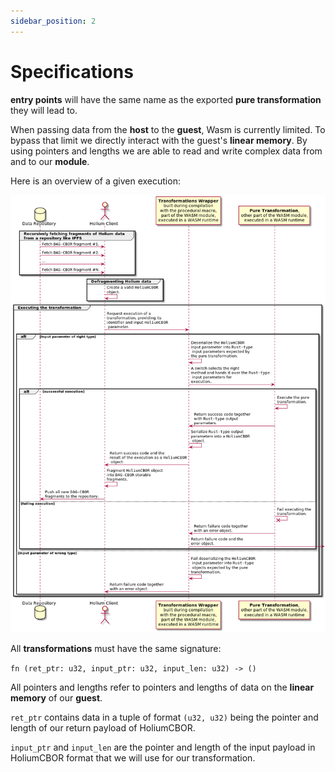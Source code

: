 ```yaml
---
sidebar_position: 2
---
```


# Specifications

**entry points** will have the same name as the exported **pure transformation** they will lead to.

When passing data from the **host** to the **guest**, Wasm is currently limited. To bypass that limit we 
directly interact with the guest's **linear memory**. By using pointers and lengths we are able
to read and write complex data from and to our **module**.

Here is an overview of a given execution:

![Sequence diagram](../../static/img/sdk/sequence_diagram.png)

All **transformations** must have the same signature:

`fn (ret_ptr: u32, input_ptr: u32, input_len: u32) -> ()`

All pointers and lengths refer to pointers and lengths of data on the **linear memory** of our **guest**.

`ret_ptr` contains data in a tuple of format `(u32, u32)` being the pointer and length of our return
payload of HoliumCBOR.

`input_ptr` and `input_len` are the pointer and length of the input payload in HoliumCBOR format that
we will use for our transformation.
